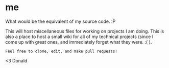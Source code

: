 me
==

What would be the equivalent of my source code. :P

This will host miscellaneous files for working on projects I am doing. This is also a place to host a small wiki for all of my technical projects (since I come up with great ones, and immediately forget what they were. :( ).

	Feel free to clone, edit, and make pull requests!

<3 Donald
